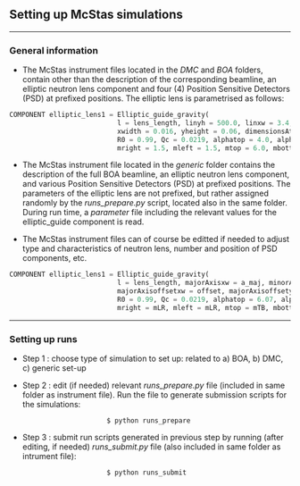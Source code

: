 ## Setting up McStas simulations

---
### General information
- The McStas instrument files located in the _DMC_ and _BOA_ folders, contain other than the description of the corresponding beamline, an elliptic neutron lens component and four (4) Position Sensitive Detectors (PSD) at prefixed positions.
The elliptic lens is parametrised as follows:

``` python 
COMPONENT elliptic_lens1 = Elliptic_guide_gravity(
                           l = lens_length, linyh = 500.0, linxw = 3.4, loutyh = 0.156, loutxw = 0.310,                        
                           xwidth = 0.016, yheight = 0.06, dimensionsAt = "entrance",         
                           R0 = 0.99, Qc = 0.0219, alphatop = 4.0, alphabottom = 4.0, alpharight = 2.0, alphaleft = 2.0,                          
                           mright = 1.5, mleft = 1.5, mtop = 6.0, mbottom = 6.0, W = 0.003)
```

- The McStas instrument file located in the _generic_ folder contains the description of the full BOA beamline, an elliptic neutron lens component, and various Position Sensitive Detectors (PSD) at prefixed positions. The parameters of the elliptic lens are not prefixed, but rather assigned randomly by the _runs_prepare.py_ script, located also in the same folder. During run time, a *parameter* file including the relevant values for the elliptic_guide component is read.   


- The McStas instrument files can of course be editted if needed to adjust type and characteristics of neutron lens, number and position of PSD components, etc.

```python
COMPONENT elliptic_lens1 = Elliptic_guide_gravity(
                           l = lens_length, majorAxisxw = a_maj, minorAxisxw = b_min, majorAxisyh = a_maj, minorAxisyh = b_min, 
                           majorAxisoffsetxw = offset, majorAxisoffsetyh = offset,
                           R0 = 0.99, Qc = 0.0219, alphatop = 6.07, alphabottom = 6.07,alpharight = 6.07,alphaleft = 6.07,
                           mright = mLR, mleft = mLR, mtop = mTB, mbottom = mTB, W = 0.003)
```

---
### Setting up runs
+ Step 1 : choose type of simulation to set up: related to a) BOA, b) DMC, c) generic set-up
+ Step 2 : edit (if needed) relevant _runs_prepare.py_ file (included in same folder as instrument file). Run the file to generate submission scripts for the simulations:

                           $ python runs_prepare
+ Step 3 : submit run scripts  generated in previous step by running (after editing, if needed)  _runs_submit.py_ file (also included in same folder as intrument file):

                           $ python runs_submit
